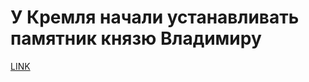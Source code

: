 # У Кремля начали устанавливать памятник князю Владимиру



[LINK](https://varlamov.ru/2018517.html)